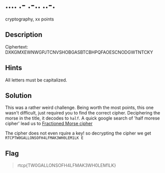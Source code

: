 # .... .- .-.. ..-.
 cryptography, xx points

## Description
  Ciphertext: DXKGMXEWNWGPJTCNVSHOBGASBTCBHPQFAOESCNODGWTNTCKY

## Hints
 All letters must be capitalized.

## Solution
 This was a rather weird challenge. Being worth the most points, this one wasn't difficult, just required you to find the correct cipher. Deciphering the morse in the title, it decodes to `half`. A quick google search of 'half morese cipher' lead us to [Fractioned Morse cipher](https://www.dcode.fr/fractionated-morse)

 The cipher does not even rquire a key! so decrypting the cipher we get `RTCPTW0GALLONSOFH4LFMAK3WH0LEM1LK E`


## Flag
>rtcp{TW0GALLONSOFH4LFMAK3WH0LEM1LK}
